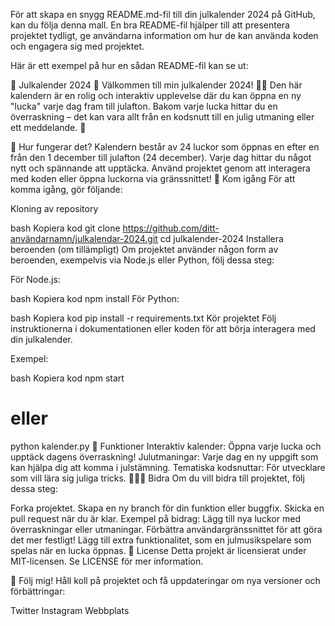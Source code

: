 
För att skapa en snygg README.md-fil till din julkalender 2024 på GitHub, kan du följa denna mall. En bra README-fil hjälper till att presentera projektet tydligt, ge användarna information om hur de kan använda koden och engagera sig med projektet.

Här är ett exempel på hur en sådan README-fil kan se ut:

🎄 Julkalender 2024 🎅
Välkommen till min julkalender 2024! 🎁✨ Den här kalendern är en rolig och interaktiv upplevelse där du kan öppna en ny "lucka" varje dag fram till julafton. Bakom varje lucka hittar du en överraskning – det kan vara allt från en kodsnutt till en julig utmaning eller ett meddelande. 🎉

📅 Hur fungerar det?
Kalendern består av 24 luckor som öppnas en efter en från den 1
december till julafton (24
december).
Varje dag hittar du något nytt och spännande att upptäcka.
Använd projektet genom att interagera med koden eller öppna luckorna via gränssnittet!
🚀 Kom igång
För att komma igång, gör följande:

Kloning av repository

bash
Kopiera kod
git clone https://github.com/ditt-användarnamn/julkalendar-2024.git
cd julkalender-2024
Installera beroenden (om tillämpligt) Om projektet använder någon form av beroenden, exempelvis via Node.js eller Python, följ dessa steg:

För Node.js:

bash
Kopiera kod
npm install
För Python:

bash
Kopiera kod
pip install -r requirements.txt
Kör projektet Följ instruktionerna i dokumentationen eller koden för att börja interagera med din julkalender.

Exempel:

bash
Kopiera kod
npm start
# eller
python kalender.py
🎨 Funktioner
Interaktiv kalender: Öppna varje lucka och upptäck dagens överraskning!
Julutmaningar: Varje dag en ny uppgift som kan hjälpa dig att komma i julstämning.
Tematiska kodsnuttar: För utvecklare som vill lära sig juliga tricks.
🧑‍🤝‍🧑 Bidra
Om du vill bidra till projektet, följ dessa steg:

Forka projektet.
Skapa en ny branch för din funktion eller buggfix.
Skicka en pull request när du är klar.
Exempel på bidrag:
Lägg till nya luckor med överraskningar eller utmaningar.
Förbättra användargränssnittet för att göra det mer festligt!
Lägg till extra funktionalitet, som en julmusikspelare som spelas när en lucka öppnas.
🎁 License
Detta projekt är licensierat under MIT-licensen. Se LICENSE för mer information.

📢 Följ mig!
Håll koll på projektet och få uppdateringar om nya versioner och förbättringar:

Twitter
Instagram
Webbplats
